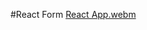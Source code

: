 #React Form
[React App.webm](https://github.com/abrehmaaan/React-Form/assets/51506279/6e38ff39-e297-465e-98a2-a5eab4ca3c7b)

